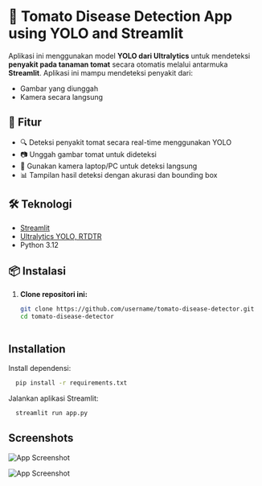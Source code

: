 # 🍅 Tomato Disease Detection App using YOLO and Streamlit

Aplikasi ini menggunakan model **YOLO dari Ultralytics** untuk mendeteksi **penyakit pada tanaman tomat** secara otomatis melalui antarmuka **Streamlit**. Aplikasi ini mampu mendeteksi penyakit dari:
- Gambar yang diunggah
- Kamera secara langsung

## 🚀 Fitur

- 🔍 Deteksi penyakit tomat secara real-time menggunakan YOLO
- 📷 Unggah gambar tomat untuk dideteksi
- 🎥 Gunakan kamera laptop/PC untuk deteksi langsung
- 📊 Tampilan hasil deteksi dengan akurasi dan bounding box

## 🛠 Teknologi

- [Streamlit](https://streamlit.io/)
- [Ultralytics YOLO, RTDTR](https://github.com/ultralytics/ultralytics)
- Python 3.12

## 📦 Instalasi

1. **Clone repositori ini:**

   ```bash
   git clone https://github.com/username/tomato-disease-detector.git
   cd tomato-disease-detector



## Installation

Install dependensi:

```bash
  pip install -r requirements.txt
```
Jalankan aplikasi Streamlit:
```bash
  streamlit run app.py
```
    
## Screenshots

![App Screenshot](https://drive.usercontent.google.com/download?id=1DcNy2V4zAWJMj2s797H1gsCv6CA0NgSh&export=view&authuser=0)

![App Screenshot](https://drive.usercontent.google.com/download?id=1ZU0Z3GVA43Cem0cILNeonXDoyNgtHbcR&export=view&authuser=0)

